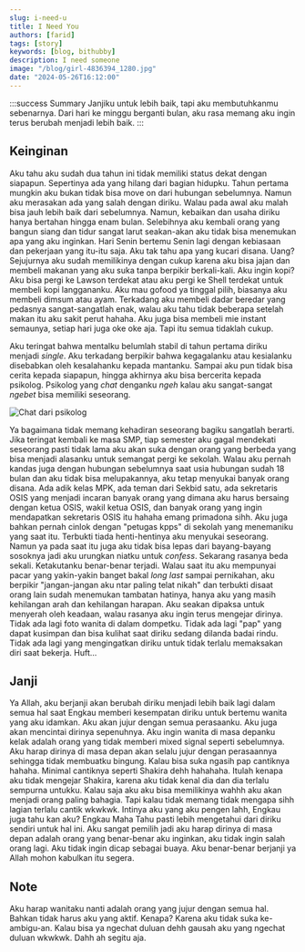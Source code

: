 ```yaml
---
slug: i-need-u
title: I Need You
authors: [farid]
tags: [story]
keywords: [blog, bithubby]
description: I need someone
image: "/blog/girl-4836394_1280.jpg"
date: "2024-05-26T16:12:00"
---
```


:::success Summary
Janjiku untuk lebih baik, tapi aku membutuhkanmu sebenarnya. Dari hari ke minggu berganti bulan, aku rasa memang aku ingin terus berubah menjadi lebih baik.
:::

<!-- truncate -->

## Keinginan

Aku tahu aku sudah dua tahun ini tidak memiliki status dekat dengan siapapun. Sepertinya ada yang hilang dari bagian hidupku. Tahun pertama mungkin aku bukan tidak bisa move on dari hubungan sebelumnya. Namun aku merasakan ada yang salah dengan diriku. Walau pada awal aku malah bisa jauh lebih baik dari sebelumnya. Namun, kebaikan dan usaha diriku hanya bertahan hingga enam bulan. Selebihnya aku kembali orang yang bangun siang dan tidur sangat larut seakan-akan aku tidak bisa menemukan apa yang aku inginkan. Hari Senin bertemu Senin lagi dengan kebiasaan dan pekerjaan yang itu-itu saja. Aku tak tahu apa yang kucari disana. Uang? Sejujurnya aku sudah memilikinya dengan cukup karena aku bisa jajan dan membeli makanan yang aku suka tanpa berpikir berkali-kali. Aku ingin kopi? Aku bisa pergi ke Lawson terdekat atau aku pergi ke Shell terdekat untuk membeli kopi langgananku. Aku mau gofood ya tinggal pilih, biasanya aku membeli dimsum atau ayam. Terkadang aku membeli dadar beredar yang pedasnya sangat-sangatlah enak, walau aku tahu tidak beberapa setelah makan itu aku sakit perut hahaha. Aku juga bisa membeli mie instant semaunya, setiap hari juga oke oke aja. Tapi itu semua tidaklah cukup.

Aku teringat bahwa mentalku belumlah stabil di tahun pertama diriku menjadi _single_. Aku terkadang berpikir bahwa kegagalanku atau kesialanku disebabkan oleh kesalahanku kepada mantanku. Sampai aku pun tidak bisa cerita kepada siapapun, hingga akhirnya aku bisa bercerita kepada psikolog. Psikolog yang _chat_ denganku _ngeh_ kalau aku sangat-sangat _ngebet_ bisa memiliki seseorang.

<img src="/blog/note-psikolog.jpg" alt="Chat dari psikolog" />

Ya bagaimana tidak memang kehadiran seseorang bagiku sangatlah berarti. Jika teringat kembali ke masa SMP, tiap semester aku gagal mendekati seseorang pasti tidak lama aku akan suka dengan orang yang berbeda yang bisa menjadi alasanku untuk semangat pergi ke sekolah. Walau aku pernah kandas juga dengan hubungan sebelumnya saat usia hubungan sudah 18 bulan dan aku tidak bisa melupakannya, aku tetap menyukai banyak orang disana. Ada adik kelas MPK, ada teman dari Sekbid satu, ada sekretaris OSIS yang menjadi incaran banyak orang yang dimana aku harus bersaing dengan ketua OSIS, wakil ketua OSIS, dan banyak orang yang ingin mendapatkan sekretaris OSIS itu hahaha emang primadona sihh. Aku juga bahkan pernah cinlok dengan "petugas kpps" di sekolah yang menemaniku yang saat itu. Terbukti tiada henti-hentinya aku menyukai seseorang. Namun ya pada saat itu juga aku tidak bisa lepas dari bayang-bayang sosoknya jadi aku urungkan niatku untuk _confess_. Sekarang rasanya beda sekali. Ketakutanku benar-benar terjadi. Walau saat itu aku mempunyai pacar yang yakin-yakin banget bakal _long last_ sampai pernikahan, aku berpikir "jangan-jangan aku ntar paling telat nikah" dan terbukti disaat orang lain sudah menemukan tambatan hatinya, hanya aku yang masih kehilangan arah dan kehilangan harapan. Aku seakan dipaksa untuk menyerah oleh keadaan, walau rasanya aku ingin terus mengejar dirinya. Tidak ada lagi foto wanita di dalam dompetku. Tidak ada lagi "pap" yang dapat kusimpan dan bisa kulihat saat diriku sedang dilanda badai rindu. Tidak ada lagi yang mengingatkan diriku untuk tidak terlalu memaksakan diri saat bekerja. Huft...

## Janji

Ya Allah, aku berjanji akan berubah diriku menjadi lebih baik lagi dalam semua hal saat Engkau memberi kesempatan diriku untuk bertemu wanita yang aku idamkan. Aku akan jujur dengan semua perasaanku. Aku juga akan mencintai dirinya sepenuhnya. Aku ingin wanita di masa depanku kelak adalah orang yang tidak memberi mixed signal seperti sebelumnya. Aku harap dirinya di masa depan akan selalu jujur dengan perasaannya sehingga tidak membuatku bingung. Kalau bisa suka ngasih pap cantiknya hahaha. Minimal cantiknya seperti Shakira dehh hahahaha. Itulah kenapa aku tidak mengejar Shakira, karena aku tidak kenal dia dan dia terlalu sempurna untukku. Kalau saja aku aku bisa memilikinya wahhh aku akan menjadi orang paling bahagia. Tapi kalau tidak memang tidak mengapa sihh lagian terlalu cantik wkwkwk. Intinya aku yang aku pengen lahh, Engkau juga tahu kan aku? Engkau Maha Tahu pasti lebih mengetahui dari diriku sendiri untuk hal ini. Aku sangat pemilih jadi aku harap dirinya di masa depan adalah orang yang benar-benar aku inginkan, aku tidak ingin salah orang lagi. Aku tidak ingin dicap sebagai buaya. Aku benar-benar berjanji ya Allah mohon kabulkan itu segera.

## Note

Aku harap wanitaku nanti adalah orang yang jujur dengan semua hal. Bahkan tidak harus aku yang aktif. Kenapa? Karena aku tidak suka ke-ambigu-an. Kalau bisa ya ngechat duluan dehh gausah aku yang ngechat duluan wkwkwk. Dahh ah segitu aja.
